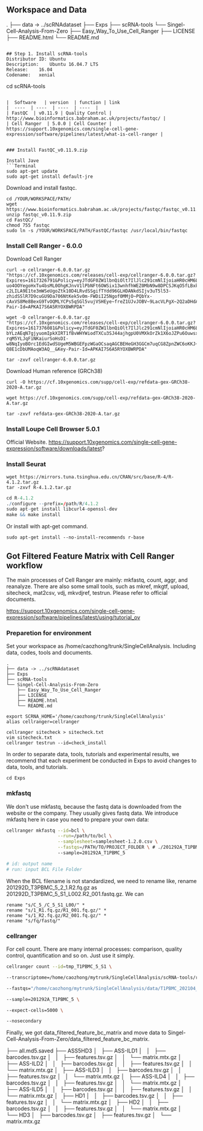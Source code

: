 ## Workspace and Data
.
├── data -> ../scRNAdataset
├── Exps
├── scRNA-tools
└── Singel-Cell-Analysis-From-Zero
    ├── Easy_Way_To_Use_Cell_Ranger
    ├── LICENSE
    ├── README.html
    └── README.md
```

## Step 1. Install scRNA-tools
Distributor ID:	Ubuntu
Description:	Ubuntu 16.04.7 LTS
Release:	16.04
Codename:	xenial

```
cd scRNA-tools
```

|  Software   | version  | function | link
|  ----  | ----  | ----  | ----  |
| FastQC  | v0.11.9 | Quality Control | http://www.bioinformatics.babraham.ac.uk/projects/fastqc/ |
| Cell Ranger  | 5.0.0 | Cell Counter | https://support.10xgenomics.com/single-cell-gene-expression/software/pipelines/latest/what-is-cell-ranger |


### Install FastQC_v0.11.9.zip

Install Jave
```Terminal
sudo apt-get update
sudo apt-get install default-jre
```

Download and install fastqc.
```Terminal
cd /YOUR/WORKSPACE/PATH/
wget https://www.bioinformatics.babraham.ac.uk/projects/fastqc/fastqc_v0.11.9.zip
unzip fastqc_v0.11.9.zip
cd FastQC/
chmod 755 fastqc
sudo ln -s /YOUR/WORKSPACE/PATH/FastQC/fastqc /usr/local/bin/fastqc
```

### Install Cell Ranger - 6.0.0
Download Cell Ranger
```curl 
curl -o cellranger-6.0.0.tar.gz "https://cf.10xgenomics.com/releases/cell-exp/cellranger-6.0.0.tar.gz?Expires=1617326791&Policy=eyJTdGF0ZW1lbnQiOlt7IlJlc291cmNlIjoiaHR0cHM6Ly9jZi4xMHhnZW5vbWljcy5jb20vcmVsZWFzZXMvY2VsbC1leHAvY2VsbHJhbmdlci02LjAuMC50YXIuZ3oiLCJDb25kaXRpb24iOnsiRGF0ZUxlc3NUaGFuIjp7IkFXUzpFcG9jaFRpbWUiOjE2MTczMjY3OTF9fX1dfQ__&Signature=F47OynLO8C-uo4OOYegoHxTu4bsML0OhgKJnvV1lPbNFt6OWSix13wnhfhWEZ0MbN9w8DPCSJKqO5fLBxkch8bkLNFpYi6lVpSD278QP7MtUwDIb6rU6ijJXdwH-c2LILA9E1te3mWSeUgoZtk10D4LRvdSSgifTYdd96GLHDANkdSIjv3uT5l53-zhidSSlR7D9cuGU9Da706NtKek5v0m-FWDiI25Ngof0MMjO~PQbYx-cAxVS8Me8BexG9TvOQMLYCPs5qSGl5vujVSHEye~freZ1UJvJOBV~9LacVLPgX~2Q2aDHdAg6ZcOcKvn9H~tm0YBhGa5CdHdXU8YJsA__&Key-Pair-Id=APKAI7S6A5RYOXBWRPDA"
```

```wget 
wget -O cellranger-6.0.0.tar.gz "https://cf.10xgenomics.com/releases/cell-exp/cellranger-6.0.0.tar.gz?Expires=1617376081&Policy=eyJTdGF0ZW1lbnQiOlt7IlJlc291cmNlIjoiaHR0cHM6Ly9jZi4xMHhnZW5vbWljcy5jb20vcmVsZWFzZXMvY2VsbC1leHAvY2VsbHJhbmdlci02LjAuMC50YXIuZ3oiLCJDb25kaXRpb24iOnsiRGF0ZUxlc3NUaGFuIjp7IkFXUzpFcG9jaFRpbWUiOjE2MTczNzYwODF9fX1dfQ__&Signature=kcU-bYLzAEqN7gjyuomIpkXIRT1fBvWHYWiodTXCu3SJ44ajhgpU0VMXkOrZk1X6oJZPu6OuwsxcEyzE5fVJCWcwwTLrTAY6gW~-rqM5YLJqFiNKaiurSoHsDI-w8NqIyoBOrc1EdGIwdSUgeM5WBGEFpzWGaOCsaqAGCBEHeGH3GGCm7uqCG8ZpnZWC6oKKJ~wyVl9D~j8cs6xiDSRsA4u2Juy3lSA5h44PzReWoi2BaehTBLYqxp6AHyCcqsvB5RxldDrdwiMrgmygERO2bz6xUIz81zTjM9HWJsE6PO7HPrIZJJtZAZFU2FaS0y0AKjdhp-Q8E1cDbUMAoqW3AQ__&Key-Pair-Id=APKAI7S6A5RYOXBWRPDA"
```

```
tar -zxvf cellranger-6.0.0.tar.gz 
```

Download Human reference (GRCh38)
```curl 
curl -O https://cf.10xgenomics.com/supp/cell-exp/refdata-gex-GRCh38-2020-A.tar.gz
```

```wget 
wget https://cf.10xgenomics.com/supp/cell-exp/refdata-gex-GRCh38-2020-A.tar.gz
```

```
tar -zxvf refdata-gex-GRCh38-2020-A.tar.gz
```

### Install Loupe Cell Browser 5.0.1

Official Website.
https://support.10xgenomics.com/single-cell-gene-expression/software/downloads/latest?

### Install Seurat

```
wget https://mirrors.tuna.tsinghua.edu.cn/CRAN/src/base/R-4/R-4.1.2.tar.gz
tar -zxvf R-4.1.2.tar.gz
```
``` R install
cd R-4.1.2
./configure --prefix=/path/R/4.1.2 
sudo apt-get install libcurl4-openssl-dev
make && make install
```
Or install with apt-get command.
```
sudo apt-get install --no-install-recommends r-base
```

## Got Filtered Feature Matrix with Cell Ranger workflow

The main processes of Cell Ranger are mainly: mkfastq, count, aggr, and reanalyze. There are also some small tools, such as mkref, mkgtf, upload, sitecheck, mat2csv, vdj, mkvdjref, testrun. Please refer to official documents.

https://support.10xgenomics.com/single-cell-gene-expression/software/pipelines/latest/using/tutorial_ov

### Preparetion for environment

Set your workspace as /home/caozhong/trunk/SingleCellAnalysis. Including data, codes, tools and documents.

```
.
├── data -> ../scRNAdataset
├── Exps
├── scRNA-tools
└── Singel-Cell-Analysis-From-Zero
    ├── Easy_Way_To_Use_Cell_Ranger
    ├── LICENSE
    ├── README.html
    └── README.md
```

``` 
export SCRNA_HOME='/home/caozhong/trunk/SingleCellAnalysis'
alias cellranger=cellranger
```

```
cellranger sitecheck > sitecheck.txt
vim sitecheck.txt
cellranger testrun --id=check_install
```
In order to separate data, tools, tutorials and experimental results, we recommend that each experiment be conducted in Exps to avoid changes to data, tools, and tutorials.

```
cd Exps
```


### mkfastq 

We don't use mkfastq, because the fastq data is downloaded from the website or the company. They usually gives fastq data. We introduce mkfastq here in case you need to prepare your own data:
``` bash
cellranger mkfastq --id=bcl \
                   --run=/path/to/bcl \
                   --samplesheet=samplesheet-1.2.0.csv \
                   --fastqs=/PATH/TO/PROJECT_FOLDER \ # ./201292A_T1PBMC_5
                   --sample=201292A_T1PBMC_5

# id: output name
# run: input BCL File Folder

```
When the BCL filename is not standardized, we need to rename like, rename 201292D_T3PBMC_5_2_1.R2.fq.gz as 201292D_T3PBMC_5_S1_L002.R2_001.fastq.gz. We can
```
rename "s/C_5_/C_5_S1_L00/" *
rename "s/1_R1.fq.gz/R1_001.fq.gz/" *
rename "s/1_R2.fq.gz/R2_001.fq.gz/" *
rename "s/fq/fastq/"
```


### cellranger 
For cell count. There are many internal processes: comparison, quality control, quantification and so on. Just use it simply.

``` bash 
cellranger count --id=tmp_T1PBMC_5_S1 \

--transcriptome=/home/caozhong/mytrunk/SingleCellAnalysis/scRNA-tools/refdata-gex-GRCh38-2020-A \

--fastqs="/home/caozhong/mytrunk/SingleCellAnalysis/data/T1PBMC_202104_data/KYSY-2764-JD-YX-2020-1292-JSFU-04/origData/201292A_T1PBMC_5" \

--sample=201292A_T1PBMC_5 \

--expect-cells=5000 \

--nosecondary
```

Finally, we got data_filtered_feature_bc_matrix and move data to Singel-Cell-Analysis-From-Zero/data_filtered_feature_bc_matrix.

├── all.md5.saved
├── ASS5HD3
│   ├── ASS-ILD1
│   │   ├── barcodes.tsv.gz
│   │   ├── features.tsv.gz
│   │   └── matrix.mtx.gz
│   ├── ASS-ILD2
│   │   ├── barcodes.tsv.gz
│   │   ├── features.tsv.gz
│   │   └── matrix.mtx.gz
│   ├── ASS-ILD3
│   │   ├── barcodes.tsv.gz
│   │   ├── features.tsv.gz
│   │   └── matrix.mtx.gz
│   ├── ASS-ILD4
│   │   ├── barcodes.tsv.gz
│   │   ├── features.tsv.gz
│   │   └── matrix.mtx.gz
│   ├── ASS-ILD5
│   │   ├── barcodes.tsv.gz
│   │   ├── features.tsv.gz
│   │   └── matrix.mtx.gz
│   ├── HD1
│   │   ├── barcodes.tsv.gz
│   │   ├── features.tsv.gz
│   │   └── matrix.mtx.gz
│   ├── HD2
│   │   ├── barcodes.tsv.gz
│   │   ├── features.tsv.gz
│   │   └── matrix.mtx.gz
│   └── HD3
│       ├── barcodes.tsv.gz
│       ├── features.tsv.gz
│       └── matrix.mtx.gz